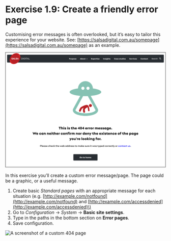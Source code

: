 # Exercise 1.9: Create a friendly error page

Customising error messages is often overlooked, but it’s easy to tailor this experience for your website. See: [https://salsadigital.com.au/somepage](https://salsadigital.com.au/somepage) as an example.

![Image of 404 page](../.gitbook/assets/Ex-1-9-404-page.png)

In this exercise you’ll create a custom error message/page. The page could be a graphic, or a useful message.

1. Create basic _Standard pages_ with an appropriate message for each situation \(e.g. [http://example.com/notfound](http://example.com/notfound) and [http://example.com/accessdenied](http://example.com/accessdenied)\)
2. Go to _Configuration_ → _System_ → **Basic site settings**.
3. Type in the paths in the bottom section on **Error pages**.
4. Save configuration.

<img src="../.gitbook/assets/27 (1).png" alt="A screenshot of a custom 404 page" data-size="original">
